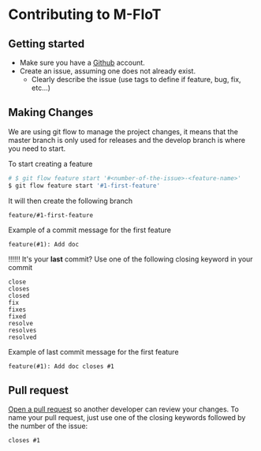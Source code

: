 # Contributing to M-FIoT
## Getting started

* Make sure you have a [Github](https://github.com/signup/free) account.
* Create an issue, assuming one does not already exist.
	* Clearly describe the issue (use tags to define if feature, bug, fix, etc...)

## Making Changes
We are using git flow to manage the project changes, it means that the master branch
is only used for releases and the develop branch is where you need to start.

To start creating a feature
```bash
# $ git flow feature start '#<number-of-the-issue>-<feature-name>'
$ git flow feature start '#1-first-feature'
```

It will then create the following branch

    feature/#1-first-feature

Example of a commit message for the first feature

    feature(#1): Add doc

!!!!!! It's your **last** commit?
Use one of the following closing keyword in your commit

    close
    closes
    closed
    fix
    fixes
    fixed
    resolve
    resolves
    resolved

Example of last commit message for the first feature

    feature(#1): Add doc closes #1

## Pull request
[Open a pull request](https://github.com/liip/zebra/compare) so another developer can review your changes.
To name your pull request, just use one of the closing keywords followed by the number of the issue:

    closes #1